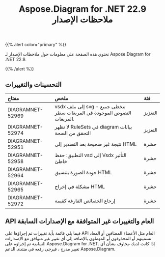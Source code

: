 ﻿---
title: Aspose.Diagram for .NET 22.9 ملاحظات الإصدار
type: docs
weight: 19
url: /ar/net/aspose-diagram-for-net-22-9-release-notes/
---
{{% alert color="primary" %}} 

تحتوي هذه الصفحة على معلومات حول ملاحظات الإصدار لـ Aspose.Diagram for .NET 22.9.

{{% /alert %}} 
## **التحسينات والتغييرات**

|**مفتاح**|**ملخص**|**فئة**|
|:- |:- |:- |
|DIAGRAMNET-52969|vsdx إلى ملف svg - تتخطى جميع النصوص الموجودة في المربعات سطر المربعات.|التعزيز|
|DIAGRAMNET-52974|لا تظهر RuleSets في diagram بيانات التحقق من الصحة|التعزيز|
|DIAGRAMNET-52951|نتيجة غير صحيحة بعد التصدير إلى HTML|حشرة|
|DIAGRAMNET-52958|التطبيق: حفظ vsd إلى Vsdx التأثير خاطئ|حشرة|
|DIAGRAMNET-52964|جودة الصورة بتنسيق HTML|حشرة|
|DIAGRAMNET-52965|مشكلة في إخراج HTML|حشرة|
|DIAGRAMNET-52972|إرجاع الخصائص الفارغة كقيمة|حشرة|

## **API العام والتغييرات غير المتوافقة مع الإصدارات السابقة**
فيما يلي قائمة بأية تغييرات تم إجراؤها على API العام مثل الأعضاء المضافين أو المعاد تسميتهم أو المحذوفون أو المهملون بالإضافة إلى أي تغيير غير متوافق مع الإصدارات السابقة تم إجراؤه على Aspose.Diagram for .NET. إذا كانت لديك مخاوف بشأن أي تغيير مدرج ، فيرجى رفعه في منتدى الدعم Aspose.Diagram.
